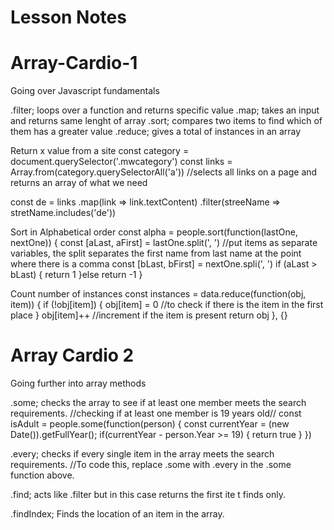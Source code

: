 # Lesson Notes

# Array-Cardio-1
Going over Javascript fundamentals

.filter; loops over a function and returns specific value
.map; takes an input and returns same lenght of array
.sort; compares two items to find which of them has a greater value
.reduce; gives a total of instances in an array

Return x value from a site
const category = document.querySelector('.mwcategory')
const links = Array.from(category.querySelectorAll('a')) //selects all links on a page and returns an array of what we need

const de = links
            .map(link => link.textContent)
            .filter(streeName => stretName.includes('de'))
            

Sort in Alphabetical order
const alpha = people.sort(function(lastOne, nextOne)) {
const [aLast, aFirst] = lastOne.split(', ') //put items as separate variables, the split separates the first name from last name at the point where there is a comma 
const [bLast, bFirst] = nextOne.spli(', ')
if (aLast > bLast) {
return 1
}else return -1
}

Count number of instances
const instances = data.reduce(function(obj, item)) {
if (!obj[item]) {
obj[item] = 0      //to check if there is the item in the first place
}
obj[item]++        //increment if the item is present
return obj
}, {}

# Array Cardio 2
Going further into array methods

.some; checks the array to see if at least one member meets the search requirements.
//checking if at least one member is 19 years old//
const isAdult = people.some(function(person) {
const currentYear = (new Date()).getFullYear();
if(currentYear - person.Year >= 19) {
return true
}
})

.every; checks if every single item in the array meets the search requirements.
//To code this, replace .some with .every in the .some function above.

.find; acts like .filter but in this case returns the first ite t finds only.

.findIndex; Finds the location of an item in the array.
